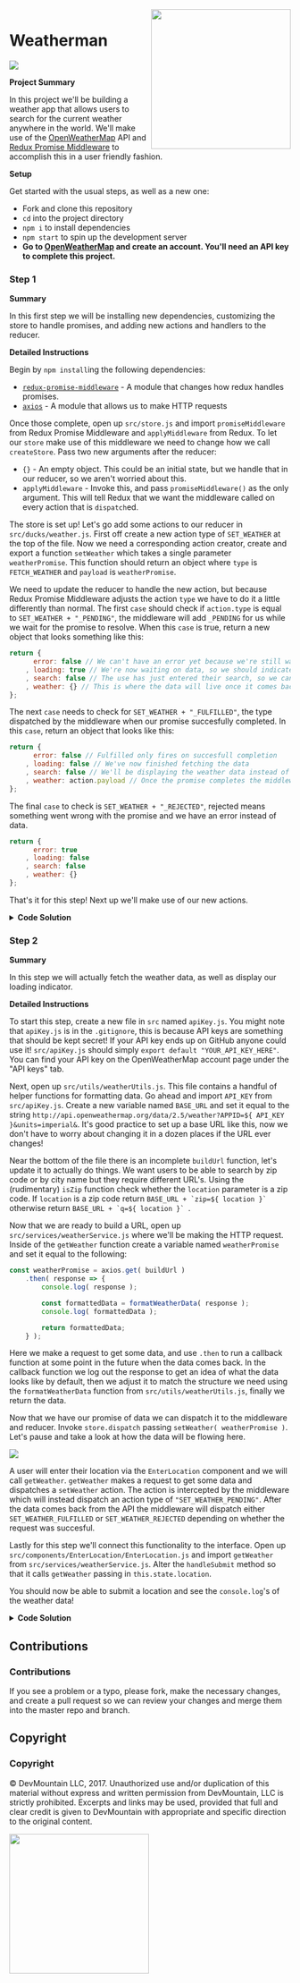 <img src="https://devmounta.in/img/logowhiteblue.png" width="250" align="right">

# Weatherman

<img src="https://raw.githubusercontent.com/DevMountain/weatherman/master/readme-assets/solution.PNG"/>

**Project Summary**

In this project we'll be building a weather app that allows users to search for the current weather anywhere in the world. We'll make use of the [OpenWeatherMap](https://openweathermap.org/) API and [Redux Promise Middleware](https://github.com/pburtchaell/redux-promise-middleware) to accomplish this in a user friendly fashion.

**Setup**

Get started with the usual steps, as well as a new one:

* Fork and clone this repository
* `cd` into the project directory
* `npm i` to install dependencies
* `npm start` to spin up the development server
* **Go to [OpenWeatherMap](https://home.openweathermap.org/users/sign_up) and create an account. You'll need an API key to complete this project.**

### Step 1

**Summary**

In this first step we will be installing new dependencies, customizing the store to handle promises, and adding new actions and handlers to the reducer.

**Detailed Instructions**

Begin by `npm install`ing the following dependencies:

* [`redux-promise-middleware`](https://github.com/pburtchaell/redux-promise-middleware) - A module that changes how redux handles promises.
* [`axios`](https://github.com/mzabriskie/axios) - A module that allows us to make HTTP requests

Once those complete, open up `src/store.js` and import `promiseMiddleware` from Redux Promise Middleware and `applyMiddleware` from Redux. To let our `store` make use of this middleware we need to change how we call `createStore`. Pass two new arguments after the reducer:

* `{}` - An empty object. This could be an initial state, but we handle that in our reducer, so we aren't worried about this.
* `applyMiddleware` - Invoke this, and pass `promiseMiddleware()` as the only argument. This will tell Redux that we want the middleware called on every action that is `dispatch`ed.

The store is set up! Let's go add some actions to our reducer in `src/ducks/weather.js`. First off create a new action type of `SET_WEATHER` at the top of the file. Now we need a corresponding action creator, create and export a  function `setWeather` which takes a single parameter `weatherPromise`. This function should return an object where `type` is `FETCH_WEATHER` and `payload` is `weatherPromise`.

We need to update the reducer to handle the new action, but because Redux Promise Middleware adjusts the action `type` we have to do it a little differently than normal. The first `case` should check if `action.type` is equal to `SET_WEATHER + "_PENDING"`, the middleware will add `_PENDING` for us while we wait for the promise to resolve. When this `case` is true, return a new object that looks something like this:

```javascript
return {
	  error: false // We can't have an error yet because we're still waiting on the promise
	, loading: true // We're now waiting on data, so we should indicate to the user that something is loading
	, search: false // The use has just entered their search, so we can hide the search box now
	, weather: {} // This is where the data will live once it comes back to us
};
```

The next `case` needs to check for `SET_WEATHER + "_FULFILLED"`, the type dispatched by the middleware when our promise succesfully completed. In this `case`, return an object that looks like this:

```javascript
return {
	  error: false // Fulfilled only fires on succesfull completion
	, loading: false // We've now finished fetching the data
	, search: false // We'll be displaying the weather data instead of the search box
	, weather: action.payload // Once the promise completes the middleware will place the returned data onto `action.payload`
};
```

The final `case` to check is `SET_WEATHER + "_REJECTED"`, rejected means something went wrong with the promise and we have an error instead of data.

```javascript
return {
	  error: true
	, loading: false
	, search: false
	, weather: {}
};
```

That's it for this step! Next up we'll make use of our new actions.

<details>

<summary><b>Code Solution</b></summary>


<details>

<summary><code>src/store.js</code></summary>

```javascript
import { applyMiddleware, createStore } from "redux";
import promiseMiddleware from "redux-promise-middleware";

import weather from "./ducks/weather";

export default createStore( weather, {}, applyMiddleware( promiseMiddleware() ) );
```


</details>

<details>

<summary><code>src/ducks/weather.js</code></summary>

```javascript
const RESET = "RESET";
const SET_WEATHER = "SET_WEATHER";

const initialState = {
	  error: false
	, loading: false
	, search: true
	, weather: {}
};

export default function weather( state = initialState, action ) {
	switch ( action.type ) {
		case SET_WEATHER + "_PENDING":
			return {
				  error: false
				, loading: true
				, search: false
				, weather: {}
			};
		case SET_WEATHER + "_FULFULLED":
			return {
				  error: false
				, loading: false
				, search: false
				, weather: action.payload
			};
		case SET_WEATHER + "_REJECTED":
			return {
				  error: true
				, loading: false
				, search: false
				, weather: {}
			};
		case RESET: return initialState;
		default: return state;
	}
}

export function reset() {
	return { type: RESET };
}

export function setWeather( weatherPromise ) {
	return { payload: weatherPromise, type: SET_WEATHER };
}
```

</details>

</details>

### Step 2

**Summary**

In this step we will actually fetch the weather data, as well as display our loading indicator.

**Detailed Instructions**

To start this step, create a new file in `src` named `apiKey.js`. You might note that `apiKey.js` is in the `.gitignore`, this is because API keys are something that should be kept secret! If your API key ends up on GitHub anyone could use it! `src/apiKey.js` should simply `export default "YOUR_API_KEY_HERE"`. You can find your API key on the OpenWeatherMap account page under the "API keys" tab.

Next, open up `src/utils/weatherUtils.js`. This file contains a handful of helper functions for formatting data. Go ahead and import `API_KEY` from `src/apiKey.js`. Create a new variable named `BASE_URL` and set it equal to the string `http://api.openweathermap.org/data/2.5/weather?APPID=${ API_KEY }&units=imperial&`. It's good practice to set up a base URL like this, now we don't have to worry about changing it in a dozen places if the URL ever changes!

Near the bottom of the file there is an incomplete `buildUrl` function, let's update it to actually do things. We want users to be able to search by zip code or by city name but they require different URL's. Using the (rudimentary) `isZip` function check whether the `location` parameter is a zip code. If `location` is a zip code return ```BASE_URL + `zip=${ location }` ``` otherwise return ```BASE_URL + `q=${ location }` ```.

Now that we are ready to build a URL, open up `src/services/weatherService.js` where we'll be making the HTTP request. Inside of the `getWeather` function create a variable named `weatherPromise` and set it equal to the following:

```javascript
const weatherPromise = axios.get( buildUrl )
	.then( response => {
		console.log( response );

		const formattedData = formatWeatherData( response );
		console.log( formattedData );

		return formattedData;
	} );
```

Here we make a request to get some data, and use `.then` to run a callback function at some point in the future when the data comes back. In the callback function we log out the response to get an idea of what the data looks like by default, then we adjust it to match the structure we need using the `formatWeatherData` function from `src/utils/weatherUtils.js`, finally we return the data.

Now that we have our promise of data we can dispatch it to the middleware and reducer. Invoke `store.dispatch` passing `setWeather( weatherPromise )`. Let's pause and take a look at how the data will be flowing here.

<img src="https://raw.githubusercontent.com/DevMountain/weatherman/master/readme-assets/data-flow.png" />

A user will enter their location via the `EnterLocation` component and we will call `getWeather`. `getWeather` makes a request to get some data and dispatches a `setWeather` action. The action is intercepted by the middleware which will instead dispatch an action type of `"SET_WEATHER_PENDING"`. After the data comes back from the API the middleware will dispatch either `SET_WEATHER_FULFILLED` or `SET_WEATHER_REJECTED` depending on whether the request was succesful.

Lastly for this step we'll connect this functionality to the interface. Open up `src/components/EnterLocation/EnterLocation.js` and import `getWeather` from `src/services/weatherService.js`. Alter the `handleSubmit` method so that it calls `getWeather` passing in `this.state.location`.

You should now be able to submit a location and see the `console.log`'s of the weather data!

<details>

<summary><b>Code Solution</b></summary>

<details>

<summary><code>src/apiKey.js</code></summary>

```javascript
export default "YOUR_API_KEY_HERE";
```

</details>

<details>

<summary><code>src/utils/weatherUtils</code></summary>

```javascript
export default "YOUR_API_KEY_HERE";
```

</details>

<details>

<summary><code>src/services/weatherService</code></summary>

```javascript
export default "YOUR_API_KEY_HERE";
```

</details>

<details>

<summary><code>src/components/EnterLocation/EnterLocation.js</code></summary>

```javascript
export default "YOUR_API_KEY_HERE";
```

</details>

</details>










## Contributions

### Contributions

If you see a problem or a typo, please fork, make the necessary changes, and create a pull request so we can review your changes and merge them into the master repo and branch.

## Copyright

### Copyright

© DevMountain LLC, 2017. Unauthorized use and/or duplication of this material without express and written permission from DevMountain, LLC is strictly prohibited. Excerpts and links may be used, provided that full and clear credit is given to DevMountain with appropriate and specific direction to the original content.

<img src="https://devmounta.in/img/logowhiteblue.png" width="250">